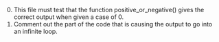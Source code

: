 0. This file must test that the function positive_or_negative() gives the correct output when given a case of 0.
1. Comment out the part of the code that is causing the output to go into an infinite loop.
